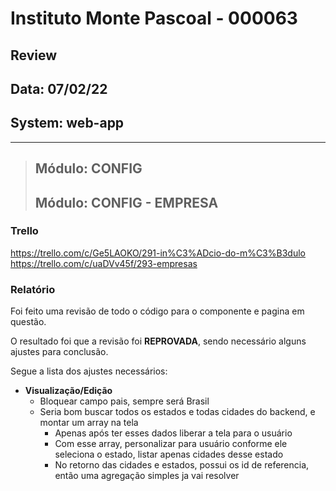 # Instituto Monte Pascoal - 000063

## **Review**
## Data: 07/02/22 
## System: web-app

***

> ## Módulo: CONFIG 
> ## Módulo: CONFIG - EMPRESA

### Trello
https://trello.com/c/Ge5LAOKO/291-in%C3%ADcio-do-m%C3%B3dulo  
https://trello.com/c/uaDVv45f/293-empresas  

### Relatório  
Foi feito uma revisão de todo o código para o componente e pagina em questão.  

<!-- O resultado foi que o componente foi **APROVADO** e o mesmo será movido para "Revisão Aprovada* e entrará em produção no proximo deploy.   -->

O resultado foi que a revisão foi **REPROVADA**, sendo necessário alguns ajustes para conclusão.

Segue a lista dos ajustes necessários:

- **Visualização/Edição**
  - Bloquear campo pais, sempre será Brasil
  - Seria bom buscar todos os estados e todas cidades do backend, e montar um array na tela
    - Apenas após ter esses dados liberar a tela para o usuário
    - Com esse array, personalizar para usuário conforme ele seleciona o estado, listar apenas cidades desse estado
    - No retorno das cidades e estados, possui os id de referencia, então uma agregação simples ja vai resolver